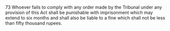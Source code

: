 73
Whoever fails to comply with any order made by the Tribunal under any provision of this Act shall be punishable with imprisonment which may extend to six months and shall also be liable to a fine which shall not be less than fifty thousand rupees.
